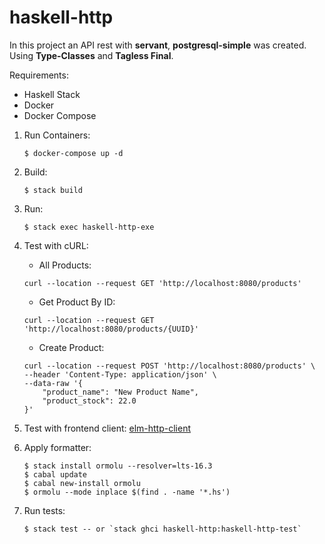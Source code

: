 # haskell-http

In this project an API rest with **servant**, **postgresql-simple** was created. Using **Type-Classes** and **Tagless Final**.

Requirements:

   * Haskell Stack
   * Docker
   * Docker Compose
    
1. Run Containers: 
    ```
    $ docker-compose up -d
    ```

2. Build: 
    ```
    $ stack build
    ```

3. Run: 
    ```
    $ stack exec haskell-http-exe
    ```

4. Test with cURL:

    * All Products:
    ```
    curl --location --request GET 'http://localhost:8080/products'
    ```
   
    * Get Product By ID:
    ```
    curl --location --request GET 'http://localhost:8080/products/{UUID}'
    ``` 
   
    * Create Product:
    ```
    curl --location --request POST 'http://localhost:8080/products' \
    --header 'Content-Type: application/json' \
    --data-raw '{
        "product_name": "New Product Name",
        "product_stock": 22.0
    }'
    ```
   
5. Test with frontend client:
    [elm-http-client](https://github.com/dabliuw22/elm-http-client)
 
 
6. Apply formatter:
    ```
    $ stack install ormolu --resolver=lts-16.3
    $ cabal update
    $ cabal new-install ormolu
    $ ormolu --mode inplace $(find . -name '*.hs')
    ```
6. Run tests:
    ```
    $ stack test -- or `stack ghci haskell-http:haskell-http-test`
    ``` 